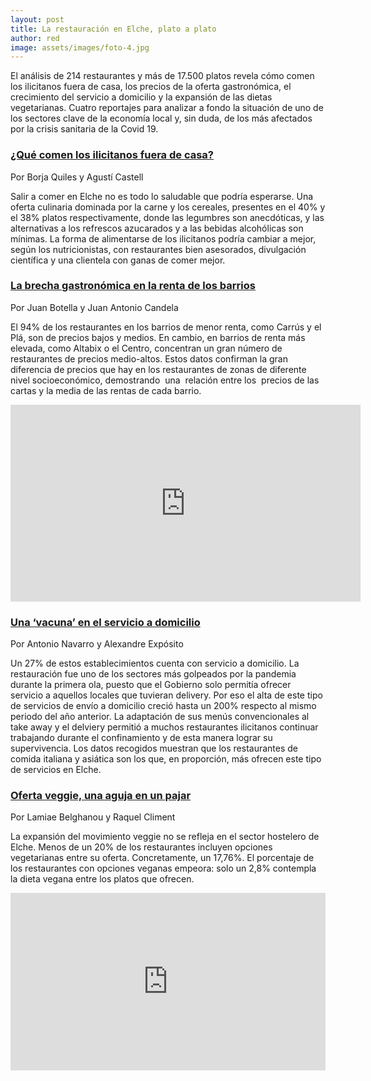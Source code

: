 ```yaml
---
layout: post
title: La restauración en Elche, plato a plato
author: red
image: assets/images/foto-4.jpg
---
```

El análisis de 214 restaurantes y más de 17.500 platos revela cómo comen los ilicitanos fuera de casa, los precios de la oferta gastronómica, el crecimiento del servicio a domicilio y la expansión de las dietas vegetarianas. Cuatro reportajes para analizar a fondo la situación de uno de los sectores clave de la economía local y, sin duda, de los más afectados por la crisis sanitaria de la Covid 19.

### [¿Qué comen los ilicitanos fuera de casa?](https://localdatalab.umh.es/la-gastronomia-de-elche-bajo-lupa/)

Por Borja Quiles y Agustí Castell

Salir a comer en Elche no es todo lo saludable que podría esperarse. Una oferta culinaria dominada por la carne y los cereales, presentes en el 40% y el 38% platos respectivamente, donde las legumbres son anecdóticas, y las alternativas a los refrescos azucarados y a las bebidas alcohólicas son mínimas. La forma de alimentarse de los ilicitanos podría cambiar a mejor, según los nutricionistas, con restaurantes bien asesorados, divulgación científica y una clientela con ganas de comer mejor.

<div class="flourish-embed" data-src="visualisation/4313064"><script src="https://public.flourish.studio/resources/embed.js"></script></div>

### [La brecha gastronómica en la renta de los barrios](https://localdatalab.umh.es/la-brecha-gastronomica-en-la-renta-de-los-barrios-de-elche/)

Por Juan Botella y Juan Antonio Candela

El 94% de los restaurantes en los barrios de menor renta, como Carrús y el Plá, son de precios bajos y medios. En cambio, en barrios de renta más elevada, como Altabix o el Centro, concentran un gran número de restaurantes de precios medio-altos. Estos datos confirman la gran diferencia de precios que hay en los restaurantes de zonas de diferente nivel socioeconómico, demostrando  una  relación entre los  precios de las cartas y la media de las rentas de cada barrio.

<iframe width="560" height="315" src="https://www.youtube.com/embed/tRvLMNFzuJ0" frameborder="0" allow="accelerometer; autoplay; clipboard-write; encrypted-media; gyroscope; picture-in-picture" allowfullscreen></iframe>

### [Una ‘vacuna’ en el servicio a domicilio](https://localdatalab.umh.es/la-restauracion-encuentra-su-vacuna-en-el-servicio-a-domicilio/)

Por Antonio Navarro y Alexandre Expósito

Un 27% de estos establecimientos cuenta con servicio a domicilio. La restauración fue uno de los sectores más golpeados por la pandemia durante la primera ola, puesto que el Gobierno solo permitía ofrecer servicio a aquellos locales que tuvieran delivery. Por eso el alta de este tipo de servicios de envío a domicilio creció hasta un 200% respecto al mismo periodo del año anterior. La adaptación de sus menús convencionales al take away y el delviery permitió a muchos restaurantes ilicitanos continuar trabajando durante el confinamiento y de esta manera lograr su supervivencia. Los datos recogidos muestran que los restaurantes de comida italiana y asiática son los que, en proporción, más ofrecen este tipo de servicios en Elche.

<div class="flourish-embed" data-src="visualisation/4686575"><script src="https://public.flourish.studio/resources/embed.js"></script></div>

### [Oferta veggie, una aguja en un pajar](https://localdatalab.umh.es/oferta-veggie-una-aguja-en-un-pajar-en-la-restauracion-de-elche/)

Por Lamiae Belghanou y Raquel Climent

La expansión del movimiento veggie no se refleja en el sector hostelero de Elche. Menos de un 20% de los restaurantes incluyen opciones vegetarianas entre su oferta. Concretamente, un 17,76%. El porcentaje de los restaurantes con opciones veganas empeora: solo un 2,8% contempla la dieta vegana entre los platos que ofrecen.

<div style="width: 100%;"><div style="position: relative; padding-bottom: 56.25%; padding-top: 0; height: 0;"><iframe frameborder="0" width="1200px" height="675px" style="position: absolute; top: 0; left: 0; width: 100%; height: 100%;" src="https://view.genial.ly/5fdfea3260e6a00cfc74ff3c" type="text/html" allowscriptaccess="always" allowfullscreen="true" scrolling="yes" allownetworking="all"></iframe> </div> </div>